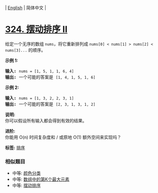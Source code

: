 | [English](README_EN.md) | 简体中文 |

# [324. 摆动排序 II](https://leetcode-cn.com/problems/wiggle-sort-ii)
<p>给定一个无序的数组&nbsp;<code>nums</code>，将它重新排列成&nbsp;<code>nums[0] &lt; nums[1] &gt; nums[2] &lt; nums[3]...</code>&nbsp;的顺序。</p>

<p><strong>示例&nbsp;1:</strong></p>

<pre><strong>输入: </strong><code>nums = [1, 5, 1, 1, 6, 4]</code>
<strong>输出: </strong>一个可能的答案是 <code>[1, 4, 1, 5, 1, 6]</code></pre>

<p><strong>示例 2:</strong></p>

<pre><strong>输入: </strong><code>nums = [1, 3, 2, 2, 3, 1]</code>
<strong>输出:</strong> 一个可能的答案是 <code>[2, 3, 1, 3, 1, 2]</code></pre>

<p><strong>说明:</strong><br>
你可以假设所有输入都会得到有效的结果。</p>

<p><strong>进阶:</strong><br>
你能用&nbsp;O(n) 时间复杂度和 / 或原地 O(1) 额外空间来实现吗？</p>

**标签:**  [排序](https://leetcode-cn.com/tag/sort) 
 ### 相似题目
- 中等:	[颜色分类](https://leetcode-cn.com/problems/sort-colors) 
- 中等:	[数组中的第K个最大元素](https://leetcode-cn.com/problems/kth-largest-element-in-an-array) 
- 中等:	[摆动排序](https://leetcode-cn.com/problems/wiggle-sort) 
